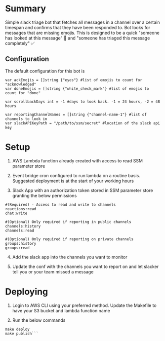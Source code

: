 # Summary

Simple slack triage bot that fetches all messages in a channel over a certain timespan and confirms that they have been responded to. Bot looks for messages that are missing emojis. This is designed to be a quick "someone has looked at this message" :eyes: and "someone has triaged this message completely" :white_check_mark:

## Configuration

The default configuration for this bot is

```
var ackEmojis = []string {"eyes"} #list of emojis to count for "acknowledged"
var doneEmojis = []string {"white_check_mark"} #list of emojis to count for "done"

var scrollbackDays int = -1 #days to look back. -1 = 24 hours, -2 = 48 hours

var reportingChannelNames = []string {"channel-name-1"} #list of channels to look in
var slackAPIKeyPath = "/path/to/ssm/secret" #location of the slack api key
```

# Setup

1) AWS Lambda function already created with access to read SSM parameter store 

2) Event bridge cron configured to run lambda on a routine basis. Suggested deployment is at the start of your working hours 

3) Slack App with an authorization token stored in SSM parameter store granting the below permissions

```
#(Required) - Access to read and write to channels
reactions:read
chat:write

#(Optional) Only required if reporting in public channels
channels:history
channels:read

#(Optional) Only required if reporting on private channels
groups:history
groups:read
```

4) Add the slack app into the channels you want to monitor

5) Update the conf with the channels you want to report on and let slacker tell you or your team missed a message

# Deploying

1) Login to AWS CLI using your preferred method. Update the Makefile to have your S3 bucket and lambda function name

2) Run the below commands 
```make build
make deploy
make publish```